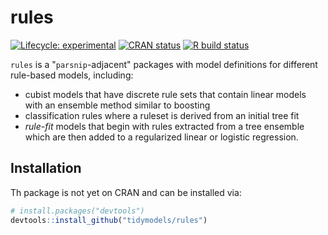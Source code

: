 # rules

<!-- badges: start -->
[![Lifecycle: experimental](https://img.shields.io/badge/lifecycle-experimental-orange.svg)](https://www.tidyverse.org/lifecycle/#experimental)
[![CRAN status](https://www.r-pkg.org/badges/version/rules)](https://cran.r-project.org/package=rules)
[![R build status](https://github.com/tidymodels/rules/workflows/R-CMD-check/badge.svg)](https://github.com/tidymodels/rules)
<!-- badges: end -->

`rules` is a "`parsnip`-adjacent" packages with model definitions for different rule-based models, including:

 * cubist models that have discrete rule sets that contain linear models with an ensemble method similar to boosting
 * classification rules where a ruleset is derived from an initial tree fit
 * _rule-fit_ models that begin with rules extracted from a tree ensemble which are then added to a regularized linear or logistic regression. 

## Installation

Th package is not yet on CRAN and can be installed via: 

``` r
# install.packages("devtools")
devtools::install_github("tidymodels/rules")
```

